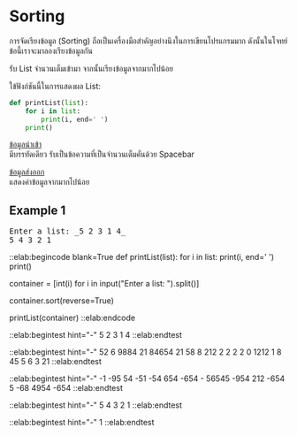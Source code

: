 # Sorting

การจัดเรียงข้อมูล (Sorting) ถือเป็นเครื่องมือสำคัญอย่างนึงในการเขียนโปรแกรมมาก ดังนั้นในโจทย์ข้อนี้เราจะมาลองเรียงข้อมูลกัน  

รับ List จำนวนเต็มเข้ามา จากนั้นเรียงข้อมูลจากมากไปน้อย  

ใข้ฟังก์ชันนี้ในการแสดงผล List:
```python
def printList(list):
    for i in list:
        print(i, end=' ')
    print()
```

<u>ข้อมูลนำเข้า</u>  
มีบรรทัดเดียว รับเป็นข้อความที่เป็นจำนวนเต็มคั่นด้วย Spacebar

<u>ข้อมูลส่งออก</u>  
แสดงค่าข้อมูลจากมากไปน้อย

## Example 1
<pre class="output">
Enter a list: _5 2 3 1 4_
5 4 3 2 1
</pre>

::elab:begincode blank=True
def printList(list):
    for i in list:
        print(i, end=' ')
    print()

container = [int(i) for i in input("Enter a list: ").split()]

container.sort(reverse=True)

printList(container)
::elab:endcode

::elab:begintest hint="-"
5 2 3 1 4
::elab:endtest

::elab:begintest hint="-"
52 6 9884 21 84654 21 58 8 212 2 2 2 2 0 1212 1 8 45 5 6 3 21
::elab:endtest

::elab:begintest hint="-"
-1 -95 54 -51 -54 654 -654 - 56545 -954 212 -654 5 -68 4954 -654
::elab:endtest

::elab:begintest hint="-"
5 4 3 2 1
::elab:endtest

::elab:begintest hint="-"
1
::elab:endtest